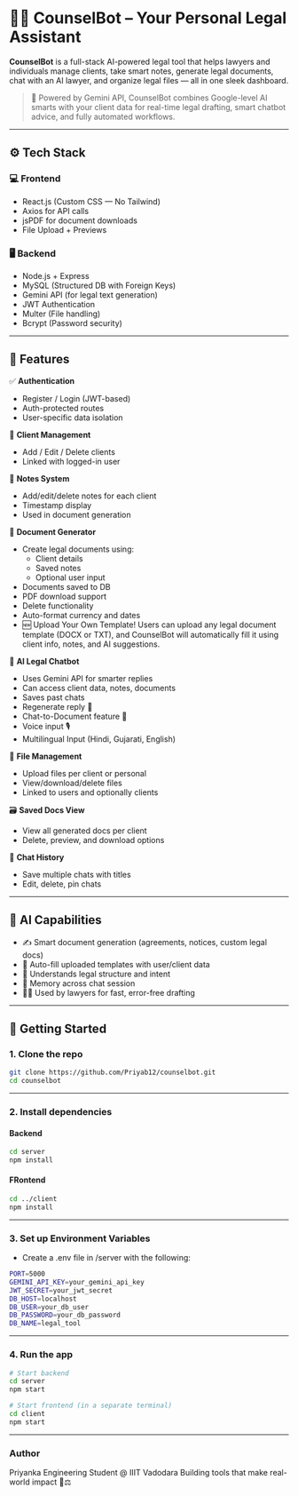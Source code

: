 # 🧑‍⚖️ CounselBot – Your Personal Legal Assistant

**CounselBot** is a full-stack AI-powered legal tool that helps lawyers and individuals manage clients, take smart notes, generate legal documents, chat with an AI lawyer, and organize legal files — all in one sleek dashboard.

> 🧠 Powered by Gemini API, CounselBot combines Google-level AI smarts with your client data for real-time legal drafting, smart chatbot advice, and fully automated workflows.

---

## ⚙️ Tech Stack

### 💻 Frontend
- React.js (Custom CSS — No Tailwind)
- Axios for API calls
- jsPDF for document downloads
- File Upload + Previews

### 🖥️ Backend
- Node.js + Express
- MySQL (Structured DB with Foreign Keys)
- Gemini API (for legal text generation)
- JWT Authentication
- Multer (File handling)
- Bcrypt (Password security)

---

## 🌟 Features

✅ **Authentication**
- Register / Login (JWT-based)
- Auth-protected routes
- User-specific data isolation

👥 **Client Management**
- Add / Edit / Delete clients
- Linked with logged-in user

📝 **Notes System**
- Add/edit/delete notes for each client
- Timestamp display
- Used in document generation

📄 **Document Generator**
- Create legal documents using:
  - Client details
  - Saved notes
  - Optional user input
- Documents saved to DB
- PDF download support
- Delete functionality
- Auto-format currency and dates
- 🆕 Upload Your Own Template! Users can upload any legal document template (DOCX or TXT), and CounselBot will automatically fill it using client info, notes, and AI suggestions.

💬 **AI Legal Chatbot**
- Uses Gemini API for smarter replies
- Can access client data, notes, documents
- Saves past chats
- Regenerate reply 🔁
- Chat-to-Document feature 📝
- Voice input 🎙️
- Multilingual Input (Hindi, Gujarati, English)

📂 **File Management**
- Upload files per client or personal
- View/download/delete files
- Linked to users and optionally clients

🗃️ **Saved Docs View**
- View all generated docs per client
- Delete, preview, and download options

📌 **Chat History**
- Save multiple chats with titles
- Edit, delete, pin chats

---

## 🧠 AI Capabilities

- ✍️ Smart document generation (agreements, notices, custom legal docs)
- 📄 Auto-fill uploaded templates with user/client data
- 🧾 Understands legal structure and intent
- 🔁 Memory across chat session
- 🧑‍💼 Used by lawyers for fast, error-free drafting

---

## 🚀 Getting Started

### 1. Clone the repo
```bash
git clone https://github.com/Priyab12/counselbot.git
cd counselbot
```
---

### 2. Install dependencies

#### Backend
```bash
cd server
npm install
```
#### FRontend
```bash
cd ../client
npm install
```
---

### 3. Set up Environment Variables
- Create a .env file in /server with the following:
```bash
PORT=5000
GEMINI_API_KEY=your_gemini_api_key
JWT_SECRET=your_jwt_secret
DB_HOST=localhost
DB_USER=your_db_user
DB_PASSWORD=your_db_password
DB_NAME=legal_tool
```
---

### 4. Run the app
```bash
# Start backend
cd server
npm start

# Start frontend (in a separate terminal)
cd client
npm start
```
---
### Author
Priyanka
Engineering Student @ IIIT Vadodara
Building tools that make real-world impact 💼⚖️

